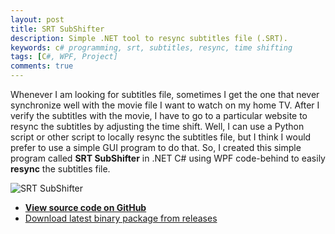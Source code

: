 ```yaml
---
layout: post
title: SRT SubShifter
description: Simple .NET tool to resync subtitles file (.SRT).
keywords: c# programming, srt, subtitles, resync, time shifting
tags: [C#, WPF, Project]
comments: true
---
```


Whenever I am looking for subtitles file, sometimes I get the one that never synchronize well with the movie file I want to watch on my home TV. After I verify the subtitles with the movie, I have to go to a particular website to resync the subtitles by adjusting the time shift. Well, I can use a Python script or other script to locally resync the subtitles file, but I think I would prefer to use a simple GUI program to do that. So, I created this simple program called **SRT SubShifter** in .NET C# using WPF code-behind to easily **resync** the subtitles file.

![SRT SubShifter](https://i.imgur.com/5whUyC2.png)

- [**View source code on GitHub**](https://github.com/heiswayi/srt-subshifter)
- [Download latest binary package from releases](https://github.com/heiswayi/srt-subshifter/releases)
